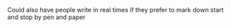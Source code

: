 Could also have people write in real times if they prefer to mark down start and stop by pen and paper